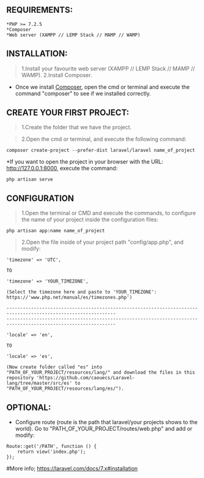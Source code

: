 
## REQUIREMENTS:

```
*PHP >= 7.2.5
*Composer
*Web server (XAMPP // LEMP Stack // MAMP // WAMP)
```

## INSTALLATION:

> 1.Install your favourite web server (XAMPP // LEMP Stack // MAMP // WAMP).
> 2.Install Composer.

- Once we install [Composer](https://www.hostinger.es/tutoriales/como-instalar-composer/), open the cmd or terminal and execute the command "composer" to see if we installed correctly.

## CREATE YOUR FIRST PROJECT:

> 1.Create the folder that we have the project.

> 2.Open the cmd or terminal, and execute the following command:

```
composer create-project --prefer-dist laravel/laravel name_of_project
```
*If you want to open the project in your browser with the URL: http://127.0.0.1:8000, execute the command:

```
php artisan serve
```

## CONFIGURATION

> 1.Open the terminal or CMD and execute the commands, to configure the name of your project inside the configuration files:

```
php artisan app:name name_of_project

```

> 2.Open the file inside of your project path "config/app.php", and modify:

```
'timezone' => 'UTC',

TO

'timezone' => 'YOUR_TIMEZONE',

(Select the timezone here and paste to 'YOUR_TIMEZONE': https://'www.php.net/manual/es/timezones.php')

--------------------------------------------------------------------------------------------------------------
--------------------------------------------------------------------------------------------------------------

'locale' => 'en',

TO

'locale' => 'es',

(Now create folder called "es" into "PATH_OF_YOUR_PROJECT/resources/lang/" and download the files in this repository 'https://github.com/caouecs/Laravel-lang/tree/master/src/es' to  "PATH_OF_YOUR_PROJECT/resources/lang/es/").

```

## OPTIONAL:

- Configure route (route is the path that laravel/your projects shows to the world). Go to "PATH_OF_YOUR_PROJECT/routes/web.php" and add or modify:

```
Route::get('/PATH', function () {
    return view('index.php');
});
```

#More info; https://laravel.com/docs/7.x#installation
